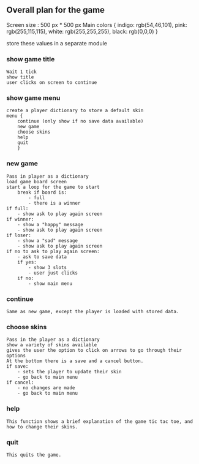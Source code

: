 ## Overall plan for the game

Screen size : 500 px * 500 px
Main colors {
    indigo: rgb(54,46,101),
    pink: rgb(255,115,115),
    white: rgb(255,255,255),
    black: rgb(0,0,0)
}

store these values in a separate module

### show game title
    Wait 1 tick
    show title
    user clicks on screen to continue
### show game menu
    create a player dictionary to store a default skin 
    menu {
        continue (only show if no save data available)
        new game 
        choose skins
        help
        quit
        }

### new game 
    Pass in player as a dictionary
    load game board screen
    start a loop for the game to start
        break if board is:
            - full
            - there is a winner
    if full:
        - show ask to play again screen
    if winner:
        - show a "happy" message
        - show ask to play again screen
    if loser:
        - show a "sad" message
        - show ask to play again screen
    if no to ask to play again screen:
        - ask to save data
        if yes:
            - show 3 slots
            - user just clicks
        if no:
            - show main menu

### continue
    Same as new game, except the player is loaded with stored data.

### choose skins 
    Pass in the player as a dictionary
    show a variety of skins available
    gives the user the option to click on arrows to go through their options
    At the bottom there is a save and a cancel button.
    if save:
        - sets the player to update their skin
        - go back to main menu
    if cancel:
        - no changes are made
        - go back to main menu

### help
    This function shows a brief explanation of the game tic tac toe, and how to change their skins.

### quit
    This quits the game.
    

    
    

